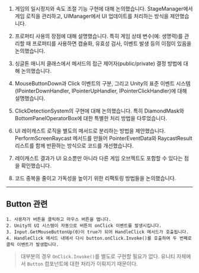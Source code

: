 1. 게임의 일시정지와 속도 조절 기능 구현에 대해 논의했습니다. StageManager에서 게임 로직을 관리하고, UIManager에서 UI 업데이트를 처리하는 방식을 제안했습니다.

2. 프로퍼티 사용의 장점에 대해 설명했습니다. 특히 게임 상태 변수(예: 생명력)를 관리할 때 프로퍼티를 사용하면 캡슐화, 유효성 검사, 이벤트 발생 등의 이점이 있음을 논의했습니다.

3. 싱글톤 매니저 클래스에서 메서드의 접근 제어자(public/private) 결정 방법에 대해 논의했습니다.

4. MouseButtonDown과 Click 이벤트의 구분, 그리고 Unity의 표준 이벤트 시스템(IPointerDownHandler, IPointerUpHandler, IPointerClickHandler)에 대해 설명했습니다.

5. ClickDetectionSystem의 구현에 대해 논의했습니다. 특히 DiamondMask와 BottomPanelOperatorBox에 대한 특별한 처리 방법을 다루었습니다.

6. UI 레이캐스트 로직을 별도의 메서드로 분리하는 방법을 제안했습니다. PerformScreenRaycast 메서드를 만들어 PointerEventData와 RaycastResult 리스트를 함께 반환하는 방식으로 코드를 개선했습니다.

7. 레이캐스트 결과가 UI 요소뿐만 아니라 다른 게임 오브젝트도 포함할 수 있다는 점을 확인했습니다.

8. 코드 중복을 줄이고 가독성을 높이기 위한 리팩토링 방법들을 논의했습니다.

---
## Button 관련
```
1. 사용자가 버튼을 클릭하고 마우스 버튼을 뗍니다.
2. Unity의 UI 시스템이 자동으로 버튼의 onClick 이벤트를 발생시킵니다.
3. Input.GetMouseButtonUp(0)이 true가 되어 HandleClick 메서드가 호출됩니다.
4. HandleClick 메서드 내에서 다시 button.onClick.Invoke()를 호출하여 두 번째로 클릭 이벤트가 발생합니다.
```
> 대부분의 경우 `OnClick.Invoke()`를 별도로 구현할 필요가 없다. 유니티 자체에서 `Button` 컴포넌트에 대한 처리가 이뤄지기 때문이다.